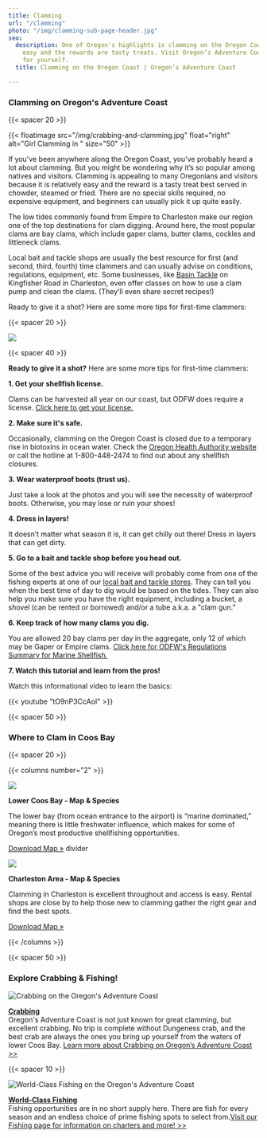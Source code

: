 ```yaml
---
title: Clamming
url: "/clamming"
photo: "/img/clamming-sub-page-header.jpg"
seo:
  description: One of Oregon's highlights is clamming on the Oregon Coast. It is relatively
    easy and the rewards are tasty treats. Visit Oregon’s Adventure Coast and try
    for yourself.
  title: Clamming on the Oregon Coast | Oregon’s Adventure Coast

---
```

### Clamming on Oregon's Adventure Coast

{{< spacer 20 >}}

{{< floatimage src="/img/crabbing-and-clamming.jpg" float="right" alt="Girl Clamming in " size="50" >}}

If you’ve been anywhere along the Oregon Coast, you’ve probably heard a lot about clamming. But you might be wondering why it’s so popular among natives and visitors. Clamming is appealing to many Oregonians and visitors because it is relatively easy and the reward is a tasty treat best served in chowder, steamed or fried. There are no special skills required, no expensive equipment, and beginners can usually pick it up quite easily.

The low tides commonly found from Empire to Charleston make our region one of the top destinations for clam digging. Around here, the most popular clams are bay clams, which include gaper clams, butter clams, cockles and littleneck clams.

Local bait and tackle shops are usually the best resource for first (and second, third, fourth) time clammers and can usually advise on conditions, regulations, equipment, etc. Some businesses, like [Basin Tackle](http://www.basintackle.com/) on Kingfisher Road in Charleston, even offer classes on how to use a clam pump and clean the clams. (They’ll even share secret recipes!)

Ready to give it a shot? Here are some more tips for first-time clammers:

{{< spacer 20 >}}

![](/img/clamming-collage.jpg)

{{< spacer 40 >}}

**Ready to give it a shot?**  Here are some more tips for first-time clammers:

**1. Get your shellfish license.**

<p class="bullet-para-indent">Clams can be harvested all year on our coast, but ODFW does require a license. <a href="https://myodfw.com/crabbing-clamming/licensing-info">Click here to get your license.</a> </p>

**2. Make sure it's safe.**

<p class="bullet-para-indent">Occasionally, clamming on the Oregon Coast is closed due to a temporary rise in biotoxins in ocean water. Check the <a href="https://www.oregon.gov/oda/programs/foodsafety/shellfish/pages/shellfishclosures.aspx">Oregon Health Authority website</a> or call the hotline at 1-800-448-2474 to find out about any shellfish closures.</p>

**3. Wear waterproof boots (trust us).**

<p class="bullet-para-indent">Just take a look at the photos and you will see the necessity of waterproof boots. Otherwise, you may lose or ruin your shoes!</p>

**4. Dress in layers!**

<p class="bullet-para-indent">It doesn’t matter what season it is, it can get chilly out there! Dress in layers that can get dirty.</p>

**5. Go to a bait and tackle shop before you head out.**

<p class="bullet-para-indent">Some of the best advice you will receive will probably come from one of the fishing experts at one of our <a href="https://www.oregonsadventurecoast.com/equipment-rent-and-buy">local bait and tackle stores</a>. They can tell you when the best time of day to dig would be based on the tides. They can also help you make sure you have the right equipment, including a bucket, a shovel (can be rented or borrowed) and/or a tube a.k.a. a "clam gun."</p>

**6. Keep track of how many clams you dig.**

<p class="bullet-para-indent">You are allowed 20 bay clams per day in the aggregate, only 12 of which may be Gaper or Empire clams. <a href="https://myodfw.com/articles/oregon-shellfish-regulations">Click here for ODFW's Regulations Summary for Marine Shellfish.</a></p>

**7. Watch this tutorial and learn from the pros!**

<p class="bullet-para-indent">Watch this informational video to learn the basics:</p>

{{< youtube "tO9nP3CcAoI" >}}

{{< spacer 50 >}}

### Where to Clam in Coos Bay

{{< spacer 20 >}}

{{< columns number="2" >}}

![](/img/lower-coos-bay-clamming-header.jpg)

**Lower Coos Bay - Map & Species**

The lower bay (from ocean entrance to the airport) is “marine dominated,” meaning there is little freshwater influence, which makes for some of Oregon’s most productive shellfishing opportunities.

<a href="/img/clamming-map-lower-coos-bay-06-20.pdf" class="learn-more-anywhere-btn">Download Map »</a> divider

![](/img/charleston-clamming-header.jpg)

**Charleston Area - Map & Species**

Clamming in Charleston is excellent throughout and access is easy. Rental shops are close by to help those new to clamming gather the right gear and find the best spots.

<a href="/img/clamming-map-charleston-06-20.pdf" class="learn-more-anywhere-btn">Download Map »</a>

{{< /columns >}}

{{< spacer 50 >}}

### Explore Crabbing & Fishing!<br>

<div class="trip-idea-thumbnail"> <img src="/img/thumbnail-crabbing-4px-line.jpg" alt="Crabbing on the Oregon's Adventure Coast"></div>

[**Crabbing**](/crabbing-clamming)  
Oregon's Adventure Coast is not just known for great clamming, but excellent crabbing. No trip is complete without Dungeness crab, and the best crab are always the ones you bring up yourself from the waters of lower Coos Bay. [Learn more about Crabbing on Oregon’s Adventure Coast >>](/crabbing-clamming)

<div class="clearfix"></div>

{{< spacer 10 >}}

<div class="trip-idea-thumbnail"> <img src="/img/thumbnail-fishing-4px-line.jpg" alt="World-Class Fishing on the Oregon's Adventure Coast"></div>

[**World-Class Fishing**](/fishing)  
Fishing opportunities are in no short supply here. There are fish for every season and an endless choice of prime fishing spots to select from.[Visit our Fishing page for information on charters and more! >>](/fishing)